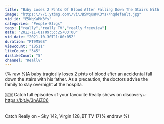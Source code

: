 ```yaml
---
title: "Baby Loses 2 Pints Of Blood After Falling Down The Stairs With His Father   | Emergency"
image: "https:\/\/i.ytimg.com\/vi\/B5WqKaMK3Ys\/hqdefault.jpg"
vid_id: "B5WqKaMK3Ys"
categories: "People-Blogs"
tags: ["really","really TV","really freeview"]
date: "2021-11-01T09:55:25+03:00"
vid_date: "2021-10-30T11:00:05Z"
duration: "PT9M56S"
viewcount: "18511"
likeCount: "345"
dislikeCount: "5"
channel: "Really"
---
```

{% raw %}A baby tragically loses 2 pints of blood after an accidental fall down the stairs with his father. As a precaution, the doctors advise the family to stay overnight at the hospital.<br /><br />🇬🇧 Catch full episodes of your favourite Really shows on discovery+: <a rel="nofollow" target="blank" href="https://bit.ly/3nAiZC6">https://bit.ly/3nAiZC6</a><br /><br /><br />Catch Really on - Sky 142, Virgin 128, BT TV 17{% endraw %}
